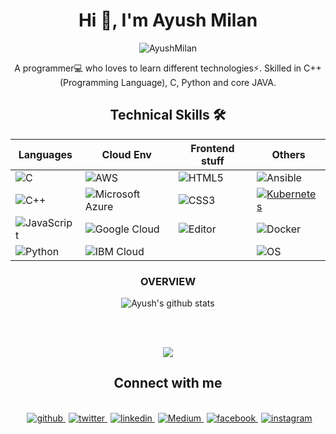 <div align="center" >  
</div>
<h1 align="center">Hi 👋, I'm Ayush Milan</h1>
  <p align="center"> <img src="https://komarev.com/ghpvc/?username=Ayumilan&color=green" alt="AyushMilan" /> </p>
  
<p align="center">A programmer💻 who loves to learn different technologies⚡. Skilled in C++ (Programming Language), C, Python and core JAVA. </p>
  
<div align="center">

## Technical Skills 🛠 

| Languages  | Cloud Env | Frontend stuff  | Others  |
| ------------- | ------------- |  ------------- |  ------------- | 
| ![C](https://img.shields.io/badge/-C-000?&logo=C)  | ![AWS](https://img.shields.io/badge/Learning-AWS-FF9900?style=flat-square&logo=amazon-aws&logoColor=white) |  ![HTML5](https://img.shields.io/badge/-HTML5-E34F26?style=flat-square&logo=html5&logoColor=white)  |  ![Ansible](https://img.shields.io/badge/-Ansible-000000?style=flat-square&logo=Ansible&logoColor=ffffff)  |  
| ![C++](https://img.shields.io/badge/-C++-00599C?style=flat-square&logo=c)  | ![Microsoft Azure](https://img.shields.io/badge/Microsoft%20Azure-232F7E?style=flat-square&logo=microsoft-azure)  | ![CSS3](https://img.shields.io/badge/-CSS3-1572B6?style=flat-square&logo=css3)  |   [![Kubernetes](https://img.shields.io/badge/-Kubernetes-326CE5?style=flat-square&logo=Kubernetes&logoColor=ffffff)](https://kubernetes.io/)  |
| ![JavaScript](https://img.shields.io/badge/-JavaScript-black?style=flat-square&logo=javascript)  | ![Google Cloud](https://img.shields.io/badge/Google%20Cloud-black?style=flat-square&logo=google-cloud)  |  ![Editor](https://img.shields.io/badge/Editor-VSCode-blue?style=flat-square&logo=visual-studio-code&logoColor=white)  |  ![Docker](https://img.shields.io/badge/-Docker-black?style=flat-square&logo=docker)  |
| ![Python](https://img.shields.io/badge/-Python-black?style=flat-square&logo=Python)  | ![IBM Cloud](https://img.shields.io/badge/IBM%20Cloud-black?style=flat-square&logo=ibm-cloud)  |   |   ![OS](https://img.shields.io/badge/OS-Linux-informational?style=flat-square&logo=linux&logoColor=white)  |





  
  ###    OVERVIEW
  

  <img align="center" src="https://github-readme-stats.anuraghazra1.vercel.app/api?username=Ayumilan&show_icons=true&include_all_commits=true&theme=ion" alt="Ayush's github stats" />

<br><br>
 
  <img align="center" src="https://github-readme-stats.anuraghazra1.vercel.app/api/top-langs/?username=Ayumilan&layout=compact&theme=ion" />
<br>

</div>


<div align="center" >
<h2>Connect with me</h2>
</div>
<br>
  <div align="center">
<a href="https://github.com/Ayumilan" target="_blank" style="margin-left: 5px;">
<img src=https://img.shields.io/badge/github-%2324292e.svg?&style=for-the-badge&logo=github&logoColor=white alt=github style="margin-bottom: 5px;" />
</a>
<a href="https://twitter.com/milan_ayush" target="_blank" style="margin-left: 5px;">
<img src=https://img.shields.io/badge/twitter-%232E87FB.svg?&style=for-the-badge&logo=twitter&logoColor=white alt=twitter style="margin-bottom: 5px;" />
</a>
<a href="https://www.linkedin.com/in/ayush-milan/" target="_blank" style="margin-left: 5px;">
<img src=https://img.shields.io/badge/linkedin-%231E77B5.svg?&style=for-the-badge&logo=linkedin&logoColor=white alt=linkedin style="margin-bottom: 5px;" />
</a>
<a href="https://medium.com/@ayushmilan000" target="_blank" style="margin-left: 5px;">
  <img alt="Medium" src="https://img.shields.io/badge/medium-%2312100E.svg?&style=for-the-badge&logo=medium&logoColor=white" />
</a>
<a href="https://www.facebook.com/ayush.milan.9/" target="_blank" style="margin-left: 5px;">
<img src=https://img.shields.io/badge/facebook-%232E87FB.svg?&style=for-the-badge&logo=facebook&logoColor=white alt=facebook style="margin-bottom: 5px;" />
</a>
<a href="https://www.instagram.com/____m.ilan____/" target="_blank" style="margin-left: 5px;">
<img src=https://img.shields.io/badge/instagram-%23E4405F.svg?&style=for-the-badge&logo=instagram&logoColor=white alt=instagram style="margin-bottom: 5px;" />
</a>  


<br>
